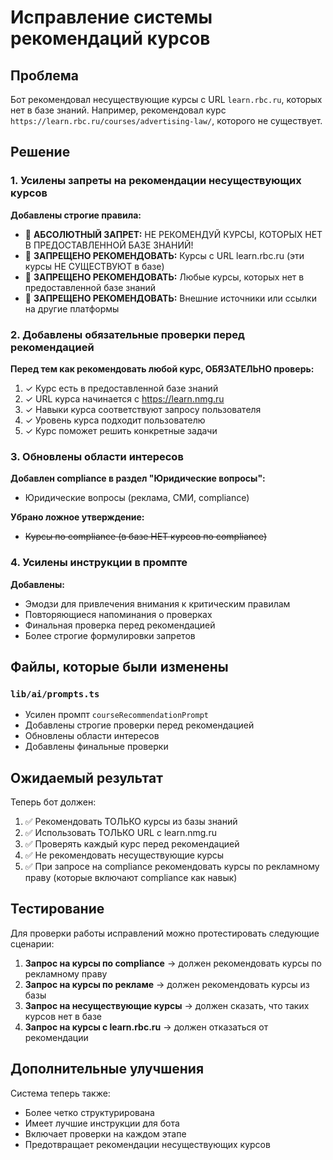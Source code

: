 # Исправление системы рекомендаций курсов

## Проблема
Бот рекомендовал несуществующие курсы с URL `learn.rbc.ru`, которых нет в базе знаний. Например, рекомендовал курс `https://learn.rbc.ru/courses/advertising-law/`, которого не существует.

## Решение

### 1. Усилены запреты на рекомендации несуществующих курсов

**Добавлены строгие правила:**
- 🚫 **АБСОЛЮТНЫЙ ЗАПРЕТ:** НЕ РЕКОМЕНДУЙ КУРСЫ, КОТОРЫХ НЕТ В ПРЕДОСТАВЛЕННОЙ БАЗЕ ЗНАНИЙ!
- 🚫 **ЗАПРЕЩЕНО РЕКОМЕНДОВАТЬ:** Курсы с URL learn.rbc.ru (эти курсы НЕ СУЩЕСТВУЮТ в базе)
- 🚫 **ЗАПРЕЩЕНО РЕКОМЕНДОВАТЬ:** Любые курсы, которых нет в предоставленной базе знаний
- 🚫 **ЗАПРЕЩЕНО РЕКОМЕНДОВАТЬ:** Внешние источники или ссылки на другие платформы

### 2. Добавлены обязательные проверки перед рекомендацией

**Перед тем как рекомендовать любой курс, ОБЯЗАТЕЛЬНО проверь:**
1. ✓ Курс есть в предоставленной базе знаний
2. ✓ URL курса начинается с https://learn.nmg.ru
3. ✓ Навыки курса соответствуют запросу пользователя
4. ✓ Уровень курса подходит пользователю
5. ✓ Курс поможет решить конкретные задачи

### 3. Обновлены области интересов

**Добавлен compliance в раздел "Юридические вопросы":**
- Юридические вопросы (реклама, СМИ, compliance)

**Убрано ложное утверждение:**
- ~~Курсы по compliance (в базе НЕТ курсов по compliance)~~

### 4. Усилены инструкции в промпте

**Добавлены:**
- Эмодзи для привлечения внимания к критическим правилам
- Повторяющиеся напоминания о проверках
- Финальная проверка перед рекомендацией
- Более строгие формулировки запретов

## Файлы, которые были изменены

### `lib/ai/prompts.ts`
- Усилен промпт `courseRecommendationPrompt`
- Добавлены строгие проверки перед рекомендацией
- Обновлены области интересов
- Добавлены финальные проверки

## Ожидаемый результат

Теперь бот должен:
1. ✅ Рекомендовать ТОЛЬКО курсы из базы знаний
2. ✅ Использовать ТОЛЬКО URL с learn.nmg.ru
3. ✅ Проверять каждый курс перед рекомендацией
4. ✅ Не рекомендовать несуществующие курсы
5. ✅ При запросе на compliance рекомендовать курсы по рекламному праву (которые включают compliance как навык)

## Тестирование

Для проверки работы исправлений можно протестировать следующие сценарии:

1. **Запрос на курсы по compliance** → должен рекомендовать курсы по рекламному праву
2. **Запрос на курсы по рекламе** → должен рекомендовать курсы из базы
3. **Запрос на несуществующие курсы** → должен сказать, что таких курсов нет в базе
4. **Запрос на курсы с learn.rbc.ru** → должен отказаться от рекомендации

## Дополнительные улучшения

Система теперь также:
- Более четко структурирована
- Имеет лучшие инструкции для бота
- Включает проверки на каждом этапе
- Предотвращает рекомендации несуществующих курсов 